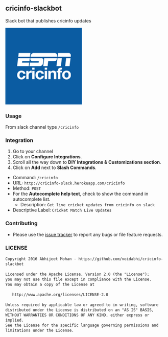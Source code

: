 ## cricinfo-slackbot

Slack bot that publishes cricinfo updates

![cricinfo.com](https://raw.githubusercontent.com/voidabhi/cricinfo-slackbot/master/espn-cricinfo-cribuzz.png)

### Usage

From slack channel type `/cricinfo`

### Integration

1. Go to your channel
2. Click on **Configure Integrations**.
3. Scroll all the way down to **DIY Integrations & Customizations section**.
4. Click on **Add** next to **Slash Commands**.
  - Command: `/cricinfo`
  - URL: `http://cricinfo-slack.herokuapp.com/cricinfo`
  - Method: `POST`
  - For the **Autocomplete help text**, check to show the command in autocomplete list.
    - Description: `Get live cricket updates from cricinfo on slack`
  - Descriptive Label: `Cricket Match Live Updates`

### Contributing

- Please use the [issue tracker](https://github.com/voidabhi/cricinfo-slackbot/issues) to report any bugs or file feature requests.

### LICENSE

```
Copyright 2016 Abhijeet Mohan - https://github.com/voidabhi/cricinfo-slackbot

Licensed under the Apache License, Version 2.0 (the "License");
you may not use this file except in compliance with the License.
You may obtain a copy of the License at

   http://www.apache.org/licenses/LICENSE-2.0

Unless required by applicable law or agreed to in writing, software
distributed under the License is distributed on an "AS IS" BASIS,
WITHOUT WARRANTIES OR CONDITIONS OF ANY KIND, either express or implied.
See the License for the specific language governing permissions and
limitations under the License.
```
